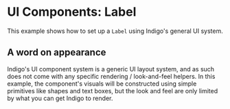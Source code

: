 # UI Components: Label

This example shows how to set up a `Label` using Indigo's general UI system.

## A word on appearance

Indigo's UI component system is a generic UI layout system, and as such does not come with any specific rendering / look-and-feel helpers. In this example, the component's visuals will be constructed using simple primitives like shapes and text boxes, but the look and feel are only limited by what you can get Indigo to render.
